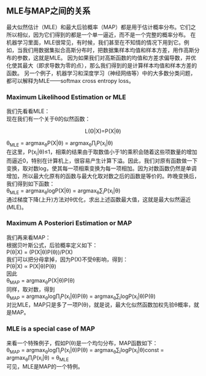 
## MLE与MAP之间的关系    
最大似然估计（MLE）和最大后验概率（MAP）都是用于估计概率分布。它们之所以相似，因为它们得到的都是一个单一逼近，而不是一个完整的概率分布。
在机器学习里面，MLE很常见，有时候，我们甚至在不知情的情况下用到它。例如，当我们用数据集拟合高斯分布时，把数据集样本均值和样本方差，用作高斯分布的参数，这就是MLE。
因为如果我们对高斯函数的均值和方差求偏导数，并优化使其最大（即求导数为零的点），那么我们得到的是计算样本均值和样本方差的函数。
另一个例子，机器学习和深度学习（神经网络等）中的大多数分类问题，都可以解释为MLE——softmax cross entropy loss。

### Maximum Likelihood Estimation or MLE
我们先看看MLE：   
现在我们有一个关于θ的似然函数：
<center>L(Θ|X)=P(X|θ)   </center>


&theta;<sub>MLE</sub> = argmax<sub>&theta;</sub>P(X|θ) = argmax<sub>&theta;</sub>&prod;<sub>i</sub>P(x<sub>i</sub>|θ)    
在这里，P(x<sub>i</sub>|θ)&le;1，相乘的结果由于取数值小于1的乘积会随着这些项数量的增加而逼近0，特别在计算机上，很容易产生计算下溢。因此，我们对原有函数做一下变换，取对数log，使其每一项相乘变换为每一项相加。因为对数函数仍然是单调增加，所以最大化原有的函数与最大化取对数之后的函数是等价的。昨晚变换后，我们得到如下函数：      
&theta;<sub>MLE</sub> = argmax<sub>&theta;</sub>logP(X|θ) = argmax<sub>&theta;</sub>&sum;<sub>i</sub>P(x<sub>i</sub>|θ)    
通过梯度下降(上升)方法对θ优化，求出上述函数最大值，这就是最大似然逼近(MLE)。

### Maximum A Posteriori Estimation or MAP
我们再来看MAP：    
根据贝叶斯公式，后验概率定义如下：    
P(θ|X) = (P(X|θ)P(θ))/P(X)    
我们可以把分母拿掉，因为P(X)不受θ影响，得到：    
P(θ|X) ∝ P(X|θ)P(θ)    
因此    
&theta;<sub>MAP</sub> = argmax<sub>&theta;</sub>P(X|θ)P(θ)    
同样，取对数，得到    
&theta;<sub>MAP</sub> = argmax<sub>&theta;</sub>log&prod;<sub>i</sub>P(x<sub>i</sub>|θ)P(θ) = argmax<sub>&theta;</sub>&sum;<sub>i</sub>logP(x<sub>i</sub>|θ)P(θ)    
对比MLE，MAP只是多了一项P(θ)，就是说，最大化似然函数加权先验θ概率，就是MAP。

### MLE is a special case of MAP
来看一个特殊例子，假如P(θ)是一个均匀分布，MAP函数如下：    
&theta;<sub>MAP</sub> = argmax<sub>&theta;</sub>log&prod;<sub>i</sub>P(x<sub>i</sub>|θ)P(θ) = argmax<sub>&theta;</sub>&sum;<sub>i</sub>logP(x<sub>i</sub>|θ)const = argmax<sub>&theta;</sub>&prod;<sub>i</sub>P(x<sub>i</sub>|θ) = &theta;<sub>MLE</sub>    
可见，MLE是MAP的一个特例。
